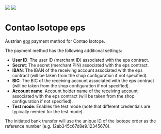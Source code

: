 [![](https://img.shields.io/packagist/v/inspiredminds/contao-isotope-eps.svg)](https://packagist.org/packages/inspiredminds/contao-isotope-eps)
[![](https://img.shields.io/packagist/dt/inspiredminds/contao-isotope-eps.svg)](https://packagist.org/packages/inspiredminds/contao-isotope-eps)

Contao Isotope eps
==================

Austrian [eps](https://eps-ueberweisung.at/) payment method for Contao Isotope.

The payment method has the following additional settings:

* **User ID**: The user ID (merchant ID) associated with the eps contract.
* **Secret**: The secret (merchant PIN) associated with the eps contract.
* **IBAN**: The IBAN of the receiving account associated with the eps contract (will be taken from the shop configuration if not specified).
* **BIC**: The BIC of the receiving account associated with the eps contract (will be taken from the shop configuration if not specified).
* **Account name**: Account holder name of the receiving account associated with the eps contract (will be taken from the shop configuration if not specified).
* **Test mode**: Enables the test mode (note that different credentials are typically needed for the test mode).

The initiated bank transfer will use the unique ID of the Isotope order as the reference number (e.g. 12ab345c67d8e9.12345678).
